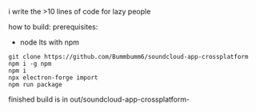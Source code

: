 i write the >10 lines of code for lazy people

how to build:
prerequisites:
- node lts with npm
```
git clone https://github.com/Bummbumm6/soundcloud-app-crossplatform
npm i -g npm
npm i
npx electron-forge import
npm run package
```
finished build is in out/soundcloud-app-crossplatform-<platform>
